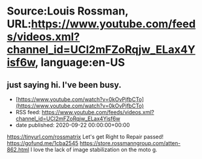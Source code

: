 # Source:Louis Rossman, URL:https://www.youtube.com/feeds/videos.xml?channel_id=UCl2mFZoRqjw_ELax4Yisf6w, language:en-US

## just saying hi. I've been busy.
 - [https://www.youtube.com/watch?v=0kOvPjfbCTo](https://www.youtube.com/watch?v=0kOvPjfbCTo)
 - RSS feed: https://www.youtube.com/feeds/videos.xml?channel_id=UCl2mFZoRqjw_ELax4Yisf6w
 - date published: 2020-09-22 00:00:00+00:00

https://tinyurl.com/rossmatrix
Let's get Right to Repair passed! https://gofund.me/1cba2545
https://store.rossmanngroup.com/atten-862.html
I love the lack of image stabilization on the moto g.

